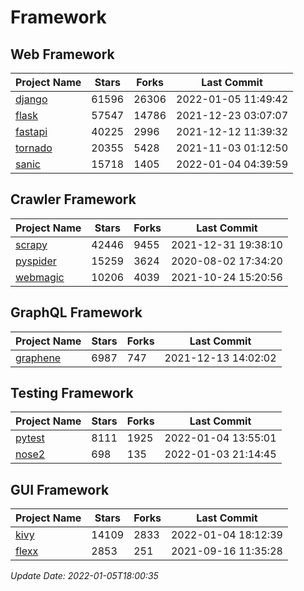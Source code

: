 # Framework

## Web Framework
| Project Name | Stars | Forks | Last Commit |
| ------------ | ----- | ----- | ----------- |
| [django](https://github.com/django/django) | 61596 | 26306 | 2022-01-05 11:49:42 |
| [flask](https://github.com/pallets/flask) | 57547 | 14786 | 2021-12-23 03:07:07 |
| [fastapi](https://github.com/tiangolo/fastapi) | 40225 | 2996 | 2021-12-12 11:39:32 |
| [tornado](https://github.com/tornadoweb/tornado) | 20355 | 5428 | 2021-11-03 01:12:50 |
| [sanic](https://github.com/sanic-org/sanic) | 15718 | 1405 | 2022-01-04 04:39:59 |

## Crawler Framework
| Project Name | Stars | Forks | Last Commit |
| ------------ | ----- | ----- | ----------- |
| [scrapy](https://github.com/scrapy/scrapy) | 42446 | 9455 | 2021-12-31 19:38:10 |
| [pyspider](https://github.com/binux/pyspider) | 15259 | 3624 | 2020-08-02 17:34:20 |
| [webmagic](https://github.com/code4craft/webmagic) | 10206 | 4039 | 2021-10-24 15:20:56 |

## GraphQL Framework
| Project Name | Stars | Forks | Last Commit |
| ------------ | ----- | ----- | ----------- |
| [graphene](https://github.com/graphql-python/graphene) | 6987 | 747 | 2021-12-13 14:02:02 |

## Testing Framework
| Project Name | Stars | Forks | Last Commit |
| ------------ | ----- | ----- | ----------- |
| [pytest](https://github.com/pytest-dev/pytest) | 8111 | 1925 | 2022-01-04 13:55:01 |
| [nose2](https://github.com/nose-devs/nose2) | 698 | 135 | 2022-01-03 21:14:45 |

## GUI Framework
| Project Name | Stars | Forks | Last Commit |
| ------------ | ----- | ----- | ----------- |
| [kivy](https://github.com/kivy/kivy) | 14109 | 2833 | 2022-01-04 18:12:39 |
| [flexx](https://github.com/flexxui/flexx) | 2853 | 251 | 2021-09-16 11:35:28 |

*Update Date: 2022-01-05T18:00:35*